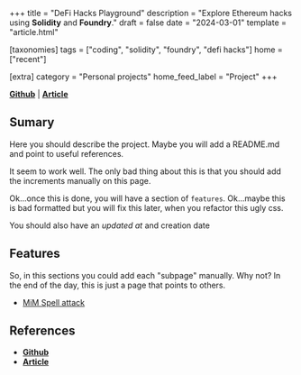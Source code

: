 +++
title = "DeFi Hacks Playground"
description = "Explore Ethereum hacks using **Solidity** and **Foundry**."
draft = false
date = "2024-03-01"
template = "article.html"

[taxonomies]
tags = ["coding", "solidity", "foundry", "defi hacks"]
home = ["recent"]

[extra]
category = "Personal projects"
home_feed_label = "Project"
+++

**[Github](https://github.com/vesla0x1/defi-hacks)** | **[Article](https://example.com)**

## Sumary

Here you should describe the project. Maybe you will add a README.md and point to useful references.

It seem to work well. The only bad thing about this is that you should add the increments manually on this page.

Ok...once this is done, you will have a section of `features`. Ok...maybe this is bad formatted but you will fix this later, when you refactor this ugly css.

You should also have an *updated at* and creation date

## Features
So, in this sections you could add each "subpage" manually. Why not? In the end of the day, this is just a page that points to others.

- [MiM Spell attack](mim-spell)

## References
- **[Github](https://github.com/vesla0x1/defi-hacks)** 
- **[Article](https://example.com)**

